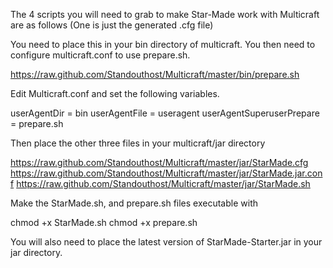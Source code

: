 The 4 scripts you will need to grab to make Star-Made work with Multicraft are as follows (One is just the generated .cfg file)

You need to place this in your bin directory of multicraft. You then need to configure multicraft.conf to use prepare.sh.

https://raw.github.com/Standouthost/Multicraft/master/bin/prepare.sh

Edit Multicraft.conf and set the following variables.

userAgentDir = bin
userAgentFile = useragent
userAgentSuperuserPrepare = prepare.sh

Then place the other three files in your multicraft/jar directory

https://raw.github.com/Standouthost/Multicraft/master/jar/StarMade.cfg
https://raw.github.com/Standouthost/Multicraft/master/jar/StarMade.jar.conf
https://raw.github.com/Standouthost/Multicraft/master/jar/StarMade.sh

Make the StarMade.sh, and prepare.sh files executable with

chmod +x StarMade.sh
chmod +x prepare.sh


You will also need to place the latest version of StarMade-Starter.jar in your jar directory.